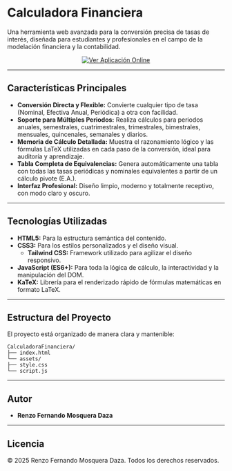 # Calculadora Financiera

Una herramienta web avanzada para la conversión precisa de tasas de interés, diseñada para estudiantes y profesionales en el campo de la modelación financiera y la contabilidad.

<p align="center">
  <a href="https://renzofernando.github.io/CalculadoraFinanciera" target="_blank">
    <img src="https://img.shields.io/badge/Ver_Aplicación-Online-10B981?style=for-the-badge&logo=vercel&logoColor=white" alt="Ver Aplicación Online">
  </a>
</p>

---

## Características Principales

- **Conversión Directa y Flexible:** Convierte cualquier tipo de tasa (Nominal, Efectiva Anual, Periódica) a otra con facilidad.
- **Soporte para Múltiples Periodos:** Realiza cálculos para periodos anuales, semestrales, cuatrimestrales, trimestrales, bimestrales, mensuales, quincenales, semanales y diarios.
- **Memoria de Cálculo Detallada:** Muestra el razonamiento lógico y las fórmulas LaTeX utilizadas en cada paso de la conversión, ideal para auditoría y aprendizaje.
- **Tabla Completa de Equivalencias:** Genera automáticamente una tabla con todas las tasas periódicas y nominales equivalentes a partir de un cálculo pivote (E.A.).
- **Interfaz Profesional:** Diseño limpio, moderno y totalmente receptivo, con modo claro y oscuro.

---

## Tecnologías Utilizadas

- **HTML5:** Para la estructura semántica del contenido.
- **CSS3:** Para los estilos personalizados y el diseño visual.
  - **Tailwind CSS:** Framework utilizado para agilizar el diseño responsivo.
- **JavaScript (ES6+):** Para toda la lógica de cálculo, la interactividad y la manipulación del DOM.
- **KaTeX:** Librería para el renderizado rápido de fórmulas matemáticas en formato LaTeX.

---

## Estructura del Proyecto

El proyecto está organizado de manera clara y mantenible:

```
CalculadoraFinanciera/
├── index.html
└── assets/
├── style.css
└── script.js
```

---

## Autor

* **Renzo Fernando Mosquera Daza**

---

## Licencia

© 2025 Renzo Fernando Mosquera Daza. Todos los derechos reservados.
